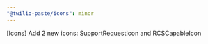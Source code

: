 ```yaml
---
"@twilio-paste/icons": minor
---
```


[Icons] Add 2 new icons: SupportRequestIcon and RCSCapableIcon
